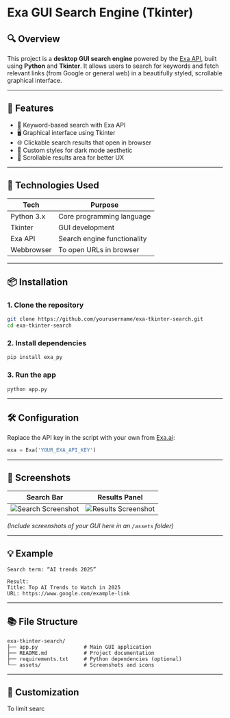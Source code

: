 # Exa GUI Search Engine (Tkinter)

## 🔍 Overview

This project is a **desktop GUI search engine** powered by the [Exa API](https://exa.ai), built using **Python** and **Tkinter**. It allows users to search for keywords and fetch relevant links (from Google or general web) in a beautifully styled, scrollable graphical interface.

---

## 🧠 Features

* 🔎 Keyword-based search with Exa API
* 🖥️ Graphical interface using Tkinter
* 🌐 Clickable search results that open in browser
* 🎨 Custom styles for dark mode aesthetic
* 📜 Scrollable results area for better UX

---

## 🚀 Technologies Used

| Tech       | Purpose                     |
| ---------- | --------------------------- |
| Python 3.x | Core programming language   |
| Tkinter    | GUI development             |
| Exa API    | Search engine functionality |
| Webbrowser | To open URLs in browser     |

---

## 📦 Installation

### 1. Clone the repository

```bash
git clone https://github.com/yourusername/exa-tkinter-search.git
cd exa-tkinter-search
```

### 2. Install dependencies

```bash
pip install exa_py
```

### 3. Run the app

```bash
python app.py
```

---

## 🛠️ Configuration

Replace the API key in the script with your own from [Exa.ai](https://exa.ai):

```python
exa = Exa('YOUR_EXA_API_KEY')
```

---

## 📸 Screenshots

| Search Bar                                  | Results Panel                                   |
| ------------------------------------------- | ----------------------------------------------- |
| ![Search Screenshot](assets/search-bar.png) | ![Results Screenshot](assets/results-panel.png) |

*(Include screenshots of your GUI here in an `/assets` folder)*

---

## 💡 Example

```text
Search term: “AI trends 2025”

Result:
Title: Top AI Trends to Watch in 2025
URL: https://www.google.com/example-link
```

---

## 📚 File Structure

```
exa-tkinter-search/
├── app.py               # Main GUI application
├── README.md            # Project documentation
├── requirements.txt     # Python dependencies (optional)
└── assets/              # Screenshots and icons
```

---

## 🧩 Customization

To limit searc
